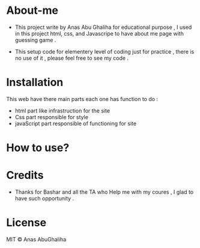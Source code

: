 # About-me
+ This project write by Anas Abu Ghaliha for educational purpose , I used in this project html, css, and Javascripe to have about me page with guessing game .

+ This setup code for elementery level of coding  just for practice , there is no use of it , please feel free to see my code .

# Installation

This web have there main parts each one has  function to do :
+ html part like infrastruction  for the site 
+ Css part responsible for style 
+  javaScript part responsible of functioning for site 

# How to use?


# Credits 

+ Thanks for Bashar and all  the TA who Help me with my coures , I glad to  have such opportunity . 

# License

MIT © Anas AbuGhaliha